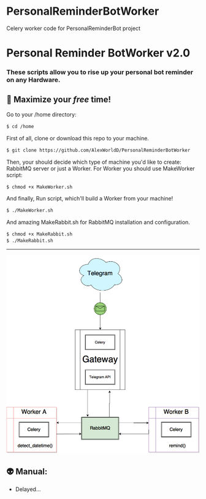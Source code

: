 # PersonalReminderBotWorker
Celery worker code for PersonalReminderBot project
# Personal Reminder BotWorker v2.0
### These scripts allow you to rise up your personal bot reminder on any Hardware.
## :wine_glass: Maximize your *free* time!
Go to your /home directory:
```sh
$ cd /home
```
First of all, clone or download this repo to your machine. 
```sh
$ git clone https://github.com/AlexWorldD/PersonalReminderBotWorker
```
Then, your should decide which type of machine you'd like to create: RabbitMQ server or just a Worker. For Worker you should use MakeWorker script:
```sh
$ chmod +x MakeWorker.sh
```

And finally, Run script, which'll build a Worker from your machine!
```sh
$ ./MakeWorker.sh
```
And amazing MakeRabbit.sh for RabbitMQ installation and configuration.
```sh
$ chmod +x MakeRabbit.sh
$ ./MakeRabbit.sh
```
<hr>

![Scheme](https://github.com/AlexWorldD/PersonalReminderBotWorker/raw/master/Scheme.png)
## :alien: Manual:
* Delayed...

